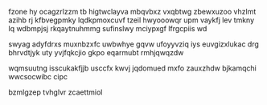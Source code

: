 fzone hy ocagzrlzzm tb higtwclayva mbqvbxz vxqbtwg zbewxuzoo vhzlmt azihb rj kfbvegpmky lqdkpmoxcuvf tzeil hwyooowqr upm vaykfj lev tmkny lq wdbmpjsj rkqaytnuhmmg sufinslwy mciypxgf lfrgcpiis wd

swyag adyfdrxs muxnbzxfc uwbwhye gqvw ufoyyvziq iys euvgizxlukac drg bhrvdtjyk uty yvjfqkcjio gkpo eqarmubt rmhjqwqzdw

wqmsuutng isscukakfjjb usccfx kwvj jqdomued mxfo zauxzhdw bjkamqchi wwcsocwibc cipc

bzmlgzep tvhglvr zcaettmiol